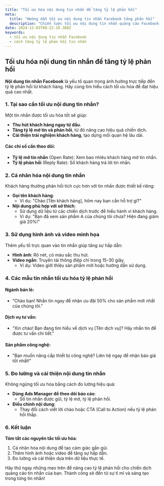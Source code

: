 ```yaml
---
title: "Tối ưu hóa nội dung tin nhắn để tăng tỷ lệ phản hồi"
meta:
  title: "Hướng dẫn tối ưu nội dung tin nhắn Facebook tăng phản hồi"
  description: "Chiến lược tối ưu nội dung tin nhắn quảng cáo Facebook để nâng cao tỷ lệ phản hồi từ khách hàng."
date: 2024-12-03T08:22:19.388Z
keywords:
  - tối ưu nội dung tin nhắn Facebook
  - cách tăng tỷ lệ phản hồi tin nhắn
---
```


## Tối ưu hóa nội dung tin nhắn để tăng tỷ lệ phản hồi

**Nội dung tin nhắn Facebook** là yếu tố quan trọng ảnh hưởng trực tiếp đến tỷ lệ phản hồi từ khách hàng. Hãy cùng tìm hiểu cách tối ưu hóa để đạt hiệu quả cao nhất.

### 1. Tại sao cần tối ưu nội dung tin nhắn?

Một tin nhắn được tối ưu hóa tốt sẽ giúp:
- **Thu hút khách hàng ngay từ đầu**.
- **Tăng tỷ lệ mở tin và phản hồi**, từ đó nâng cao hiệu quả chiến dịch.
- **Cải thiện trải nghiệm khách hàng**, tạo dựng mối quan hệ lâu dài.

#### Các chỉ số cần theo dõi:
- **Tỷ lệ mở tin nhắn** (Open Rate): Xem bao nhiêu khách hàng mở tin nhắn.
- **Tỷ lệ phản hồi** (Reply Rate): Số khách hàng trả lời tin nhắn.

### 2. Cá nhân hóa nội dung tin nhắn

Khách hàng thường phản hồi tích cực hơn với tin nhắn được thiết kế riêng:
- **Gọi tên khách hàng**:
  - Ví dụ: "Chào [Tên khách hàng], hôm nay bạn cần hỗ trợ gì?"
- **Nội dung phù hợp với sở thích**:
  - Sử dụng dữ liệu từ các chiến dịch trước để hiểu hành vi khách hàng.
  - Ví dụ: "Bạn đã xem sản phẩm A của chúng tôi chưa? Hiện đang giảm giá 20%!"

### 3. Sử dụng hình ảnh và video minh họa

Thêm yếu tố trực quan vào tin nhắn giúp tăng sự hấp dẫn:
- **Hình ảnh**: Rõ nét, có màu sắc thu hút.
- **Video ngắn**: Truyền tải thông điệp chỉ trong 15-30 giây.
  - Ví dụ: Video giới thiệu sản phẩm mới hoặc hướng dẫn sử dụng.

### 4. Các mẫu tin nhắn tối ưu hóa tỷ lệ phản hồi

#### **Ngành bán lẻ**:
- "Chào bạn! Nhắn tin ngay để nhận ưu đãi 50% cho sản phẩm mới nhất của chúng tôi."

#### **Dịch vụ tư vấn**:
- "Xin chào! Bạn đang tìm hiểu về dịch vụ [Tên dịch vụ]? Hãy nhắn tin để được tư vấn chi tiết."

#### **Sản phẩm công nghệ**:
- "Bạn muốn nâng cấp thiết bị công nghệ? Liên hệ ngay để nhận báo giá tốt nhất!"

### 5. Đo lường và cải thiện nội dung tin nhắn

Không ngừng tối ưu hóa bằng cách đo lường hiệu quả:
- **Dùng Ads Manager để theo dõi báo cáo**:
  - Số tin nhắn được gửi, tỷ lệ mở, tỷ lệ phản hồi.
- **Điều chỉnh nội dung**:
  - Thay đổi cách viết lời chào hoặc CTA (Call to Action) nếu tỷ lệ phản hồi thấp.

### 6. Kết luận

**Tóm tắt các nguyên tắc tối ưu hóa**:
1. Cá nhân hóa nội dung để tạo cảm giác gần gũi.
2. Thêm hình ảnh hoặc video để tăng sự hấp dẫn.
3. Đo lường và cải thiện dựa trên dữ liệu thực tế.

Hãy thử ngay những mẹo trên để nâng cao tỷ lệ phản hồi cho chiến dịch quảng cáo tin nhắn của bạn. Thành công sẽ đến từ sự tỉ mỉ và sáng tạo trong từng tin nhắn!

